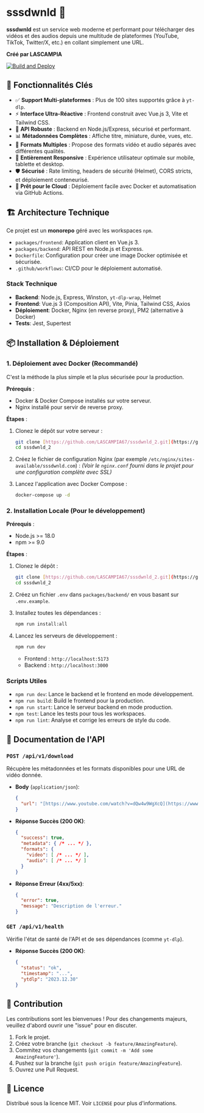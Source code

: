 # sssdwnld 🎥

**sssdwnld** est un service web moderne et performant pour télécharger des vidéos et des audios depuis une multitude de plateformes (YouTube, TikTok, Twitter/X, etc.) en collant simplement une URL.

**Créé par LASCAMPIA**

[![Build and Deploy](https://github.com/LASCAMPIA67/sssdwnld_2/actions/workflows/deploy.yml/badge.svg)](https://github.com/LASCAMPIA67/sssdwnld_2/actions/workflows/deploy.yml)

## 🚀 Fonctionnalités Clés

- ✅ **Support Multi-plateformes** : Plus de 100 sites supportés grâce à `yt-dlp`.
- ⚡ **Interface Ultra-Réactive** : Frontend construit avec Vue.js 3, Vite et Tailwind CSS.
- 💪 **API Robuste** : Backend en Node.js/Express, sécurisé et performant.
- 📊 **Métadonnées Complètes** : Affiche titre, miniature, durée, vues, etc.
- 🎯 **Formats Multiples** : Propose des formats vidéo et audio séparés avec différentes qualités.
- 📱 **Entièrement Responsive** : Expérience utilisateur optimale sur mobile, tablette et desktop.
- 🛡️ **Sécurisé** : Rate limiting, headers de sécurité (Helmet), CORS stricts, et déploiement conteneurisé.
- 🐳 **Prêt pour le Cloud** : Déploiement facile avec Docker et automatisation via GitHub Actions.

## 🏗️ Architecture Technique

Ce projet est un **monorepo** géré avec les workspaces `npm`.

- `packages/frontend`: Application client en Vue.js 3.
- `packages/backend`: API REST en Node.js et Express.
- `Dockerfile`: Configuration pour créer une image Docker optimisée et sécurisée.
- `.github/workflows`: CI/CD pour le déploiement automatisé.

### Stack Technique

- **Backend**: Node.js, Express, Winston, `yt-dlp-wrap`, Helmet
- **Frontend**: Vue.js 3 (Composition API), Vite, Pinia, Tailwind CSS, Axios
- **Déploiement**: Docker, Nginx (en reverse proxy), PM2 (alternative à Docker)
- **Tests**: Jest, Supertest

## 📦 Installation & Déploiement

### 1. Déploiement avec Docker (Recommandé)

C'est la méthode la plus simple et la plus sécurisée pour la production.

**Prérequis** :

- Docker & Docker Compose installés sur votre serveur.
- Nginx installé pour servir de reverse proxy.

**Étapes** :

1. Clonez le dépôt sur votre serveur :

    ```bash
    git clone [https://github.com/LASCAMPIA67/sssdwnld_2.git](https://github.com/LASCAMPIA67/sssdwnld_2.git)
    cd sssdwnld_2
    ```

2. Créez le fichier de configuration Nginx (par exemple `/etc/nginx/sites-available/sssdwnld.com`) :
    *(Voir le `nginx.conf` fourni dans le projet pour une configuration complète avec SSL)*

3. Lancez l'application avec Docker Compose :

    ```bash
    docker-compose up -d
    ```

### 2. Installation Locale (Pour le développement)

**Prérequis** :

- Node.js >= 18.0
- npm >= 9.0

**Étapes** :

1. Clonez le dépôt :

    ```bash
    git clone [https://github.com/LASCAMPIA67/sssdwnld_2.git](https://github.com/LASCAMPIA67/sssdwnld_2.git)
    cd sssdwnld_2
    ```

2. Créez un fichier `.env` dans `packages/backend/` en vous basant sur `.env.example`.

3. Installez toutes les dépendances :

    ```bash
    npm run install:all
    ```

4. Lancez les serveurs de développement :

    ```bash
    npm run dev
    ```

    - Frontend : `http://localhost:5173`
    - Backend : `http://localhost:3000`

### Scripts Utiles

- `npm run dev`: Lance le backend et le frontend en mode développement.
- `npm run build`: Build le frontend pour la production.
- `npm run start`: Lance le serveur backend en mode production.
- `npm test`: Lance les tests pour tous les workspaces.
- `npm run lint`: Analyse et corrige les erreurs de style du code.

## 📡 Documentation de l'API

### `POST /api/v1/download`

Récupère les métadonnées et les formats disponibles pour une URL de vidéo donnée.

- **Body** (`application/json`):

    ```json
    {
      "url": "[https://www.youtube.com/watch?v=dQw4w9WgXcQ](https://www.youtube.com/watch?v=dQw4w9WgXcQ)"
    }
    ```

- **Réponse Succès (200 OK)**:

    ```json
    {
      "success": true,
      "metadata": { /* ... */ },
      "formats": {
        "video": [ /* ... */ ],
        "audio": [ /* ... */ ]
      }
    }
    ```

- **Réponse Erreur (4xx/5xx)**:

    ```json
    {
      "error": true,
      "message": "Description de l'erreur."
    }
    ```

### `GET /api/v1/health`

Vérifie l'état de santé de l'API et de ses dépendances (comme `yt-dlp`).

- **Réponse Succès (200 OK)**:

    ```json
    {
      "status": "ok",
      "timestamp": "...",
      "ytdlp": "2023.12.30"
    }
    ```

## 🤝 Contribution

Les contributions sont les bienvenues ! Pour des changements majeurs, veuillez d'abord ouvrir une "issue" pour en discuter.

1. Fork le projet.
2. Créez votre branche (`git checkout -b feature/AmazingFeature`).
3. Commitez vos changements (`git commit -m 'Add some AmazingFeature'`).
4. Pushez sur la branche (`git push origin feature/AmazingFeature`).
5. Ouvrez une Pull Request.

## 📝 Licence

Distribué sous la licence MIT. Voir `LICENSE` pour plus d'informations.
